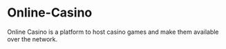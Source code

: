 # Online-Casino
Online Casino is a platform to host casino games and make them available over the network.  
